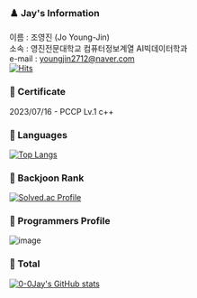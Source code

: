 ### ♟️ Jay's Information
이름 : 조영진 (Jo Young-Jin)<br>
소속 : 영진전문대학교 컴퓨터정보계열 AI빅데이터학과<br>
e-mail : youngjin2712@naver.com<br>
[![Hits](https://hits.seeyoufarm.com/api/count/incr/badge.svg?url=https%3A%2F%2Fgithub.com%2F0-0Jay%2Fhit-counter&count_bg=%23D57EEC&title_bg=%238813E9&icon=&icon_color=%23E7E7E7&title=hits&edge_flat=false)](https://hits.seeyoufarm.com)

### 🏅 Certificate
2023/07/16 - PCCP Lv.1 c++ 

### 💬 Languages<br>
[![Top Langs](https://github-readme-stats.vercel.app/api/top-langs/?username=0-0Jay&layout=compact)](https://github.com/Jo-0jin/github-readme-stats)

### 🏅 Backjoon Rank<br>
[![Solved.ac Profile](http://mazassumnida.wtf/api/v2/generate_badge?boj=youngjin2712)](https://solved.ac/youngjin2712/)

### 🏅 Programmers Profile<br>
![image](https://user-images.githubusercontent.com/117143398/232439061-e3b58838-2b52-4072-9c91-a39d1f3c222a.png)


### 🌱 Total<br>
[![0-0Jay's GitHub stats](https://github-readme-stats.vercel.app/api?username=0-0Jay)](https://github.com/Jo-0jin/github-readme-stats)
<!--
**Jo-0jin/Jo-0jin** is a ✨ _special_ ✨ repository because its `README.md` (this file) appears on your GitHub profile.

Here are some ideas to get you started:

- 🔭 I’m currently working on ...
- 🌱 I’m currently learning ...
- 👯 I’m looking to collaborate on ...
- 🤔 I’m looking for help with ...
- 💬 Ask me about ...
- 📫 How to reach me: ...
- 😄 Pronouns: ...
- ⚡ Fun fact: ...
-->
